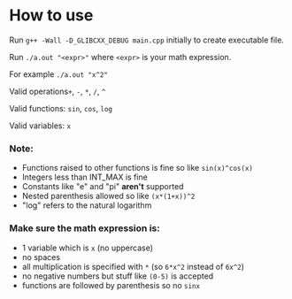 # How to use

Run `g++ -Wall -D_GLIBCXX_DEBUG main.cpp` initially to create executable file.

Run `./a.out "<expr>"` where `<expr>` is your math expression.

For example `./a.out "x^2"`

Valid operations`+`, `-`, `*`, `/`, `^`

Valid functions: `sin`, `cos`, `log`

Valid variables: `x`

### Note:
- Functions raised to other functions is fine so like `sin(x)^cos(x)`
- Integers less than INT_MAX is fine
- Constants like "e" and "pi" **aren't** supported
- Nested parenthesis allowed so like `(x*(1+x))^2`
- "log" refers to the natural logarithm

### Make sure the math expression is:
- 1 variable which is `x` (no uppercase)
- no spaces
- all multiplication is specified with `*` (so `6*x^2` instead of `6x^2`)
- no negative numbers but stuff like `(0-5)` is accepted
- functions are followed by parenthesis so no `sinx`